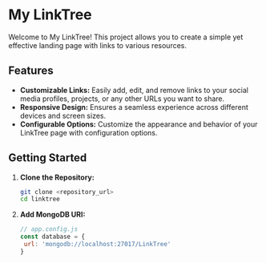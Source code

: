 # My LinkTree

Welcome to My LinkTree! This project allows you to create a simple yet effective landing page with links to various resources.

## Features

- **Customizable Links:** Easily add, edit, and remove links to your social media profiles, projects, or any other URLs you want to share.
- **Responsive Design:** Ensures a seamless experience across different devices and screen sizes.
- **Configurable Options:** Customize the appearance and behavior of your LinkTree page with configuration options.

## Getting Started

1. **Clone the Repository:**
   ```bash
   git clone <repository_url>
   cd linktree
   ```
2. **Add MongoDB URI:**
   ```javascript
   // app.config.js
   const database = {
   	url: 'mongodb://localhost:27017/LinkTree'
   }
   ```
